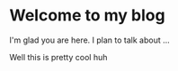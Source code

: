 # Welcome to my blog

I'm glad you are here. I plan to talk about ...



Well this is pretty cool huh
